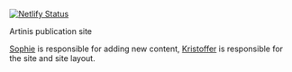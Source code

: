 [![Netlify Status](https://api.netlify.com/api/v1/badges/cd7cd0cc-ee49-4f3b-9693-cbd2238f2808/deploy-status)](https://app.netlify.com/sites/kind-neumann-425281/deploys)

Artinis publication site

[Sophie](mailto:sophie@artinis.com) is responsible for adding new content, [Kristoffer](mailto:kristoffer@artinis.com) is responsible for the site and site layout.
